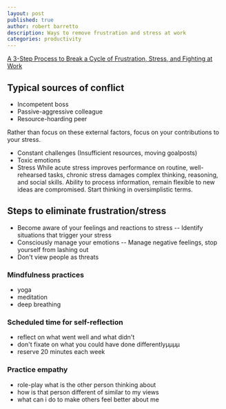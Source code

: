 ```yaml
---
layout: post
published: true
author: robert barretto
description: Ways to remove frustration and stress at work
categories: productivity
---
```


[A 3-Step Process to Break a Cycle of Frustration, Stress, and Fighting at Work](https://hbr.org/2017/07/a-3-step-process-to-break-a-cycle-of-frustration-stress-and-fighting-at-work)

## Typical sources of conflict
- Incompetent boss
- Passive-aggressive colleague
- Resource-hoarding peer

Rather than focus on these external factors, focus on your contributions to your stress.
- Constant challenges
(Insufficient resources, moving goalposts)
- Toxic emotions
- Stress
While acute stress improves performance on routine, well-rehearsed tasks, chronic stress damages complex thinking, reasoning, and social skills.  Ability to process information, remain flexible to new ideas are compromised.  Start thinking in oversimplistic terms.

## Steps to eliminate frustration/stress
- Become aware of your feelings and reactions to stress
-- Identify situations that trigger your stress
- Consciously manage your emotions
-- Manage negative feelings, stop yourself from lashing out
- Don't view people as threats

### Mindfulness practices
- yoga
- meditation
- deep breathing

### Scheduled time for self-reflection
- reflect on what went well and what didn't
- don't fixate on what you could have done differentlyµµµµ
- reserve 20 minutes each week

### Practice empathy
- role-play what is the other person thinking about
- how is that person different of similar to my views
- what can i do to make others feel better about me
